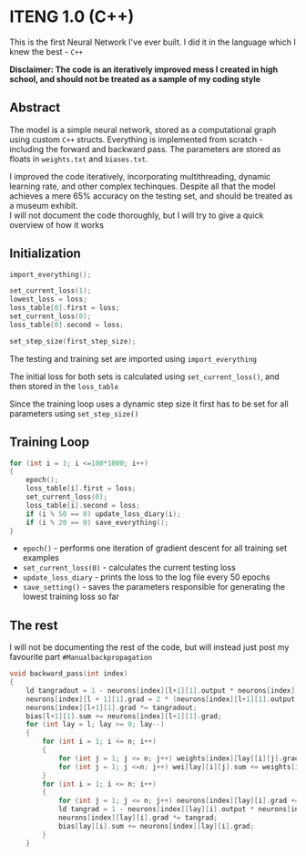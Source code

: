 # ITENG 1.0 (C++)

This is the first Neural Network I've ever built. I did it in the language which I knew the best -  ```C++```  

**Disclaimer: The code is an iteratively improved mess I created in high school, and should not be treated as a sample of my coding style**

## Abstract
The model is a simple neural network, stored as a computational graph using custom ```C++``` structs. Everything is implemented from scratch - including the forward and backward pass.
The parameters are stored as floats in ```weights.txt``` and ```biases.txt```.

I improved the code iteratively, incorporating multithreading, dynamic learning rate, and other complex techinques. Despite all that the model achieves a mere 65% accuracy on the testing set, and should be treated as a museum exhibit.  
I will not document the code thoroughly, but I will try to give a quick overview of how it works

## Initialization 
```C++
import_everything();

set_current_loss(1);
lowest_loss = loss;
loss_table[0].first = loss;
set_current_loss(0);
loss_table[0].second = loss;

set_step_size(first_step_size);
```
The testing and training set are imported using ```import_everything```

The initial loss for both sets is calculated using  ```set_current_loss()```, and then stored in the ```loss_table```

Since the training loop uses a dynamic step size it first has to be set for all parameters using ```set_step_size()```

## Training Loop
```C++
for (int i = 1; i <=100*1000; i++)
{
	epoch();
	loss_table[i].first = loss;
	set_current_loss(0);
	loss_table[i].second = loss;
	if (i % 50 == 0) update_loss_diary(i);
	if (i % 20 == 0) save_everything();
} 
```
* ```epoch()``` - performs one iteration of gradient descent for all training set examples
* ```set_current_loss(0)``` - calculates the current testing loss
* ```update_loss_diary``` - prints the loss to the log file every 50 epochs
* ```save_setting()``` - saves the parameters responsible for generating the lowest training loss so far

## The rest
I will not be documenting the rest of the code, but will instead just post my favourite part ```#Manualbackpropagation```
```C++
void backward_pass(int index)
{
	ld tangradout = 1 - neurons[index][l+1][1].output * neurons[index][l+1][1].output;
	neurons[index][l + 1][1].grad = 2 * (neurons[index][l+1][1].output - goal[index]);
	neurons[index][l+1][1].grad *= tangradout;
	bias[l+1][1].sum += neurons[index][l+1][1].grad;
	for (int lay = l; lay >= 0; lay--)
	{
		for (int i = 1; i <= n; i++)
		{
			for (int j = 1; j <= n; j++) weights[index][lay][i][j].grad = neurons[index][lay][i].output * neurons[index][lay + 1][j].grad;
			for (int j = 1; j <=n; j++) wei[lay][i][j].sum += weights[index][lay][i][j].grad;
		}
		for (int i = 1; i <= n; i++)
		{
			for (int j = 1; j <= n; j++) neurons[index][lay][i].grad += wei[lay][i][j].val * neurons[index][lay + 1][j].grad;
			ld tangrad = 1 - neurons[index][lay][i].output * neurons[index][lay][i].output;
			neurons[index][lay][i].grad *= tangrad;
			bias[lay][i].sum += neurons[index][lay][i].grad;
		}
	}
```
